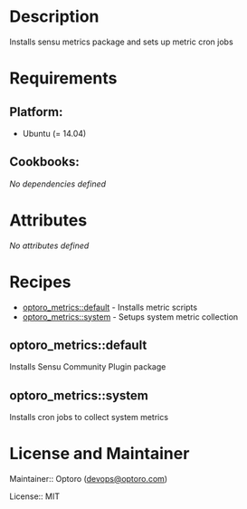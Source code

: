 # Description

Installs sensu metrics package and sets up metric cron jobs

# Requirements

## Platform:

* Ubuntu (= 14.04)

## Cookbooks:

*No dependencies defined*

# Attributes

*No attributes defined*

# Recipes

* [optoro_metrics::default](#optoro_metricsdefault) - Installs metric scripts
* [optoro_metrics::system](#optoro_metricssystem) - Setups system metric collection

## optoro_metrics::default

Installs Sensu Community Plugin package

## optoro_metrics::system

Installs cron jobs to collect system metrics

# License and Maintainer

Maintainer:: Optoro (<devops@optoro.com>)

License:: MIT

